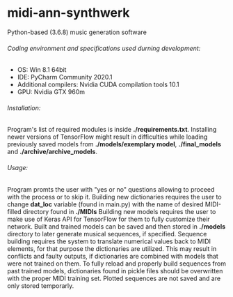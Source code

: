 # midi-ann-synthwerk
Python-based (3.6.8) music generation software

###### Coding environment and specifications used durning development:
- OS: Win 8.1 64bit
- IDE: PyCharm Community 2020.1
- Additional compilers: Nvidia CUDA compilation tools 10.1
- GPU: Nvidia GTX 960m

###### Installation:
Program's list of required modules is inside **./requirements.txt**.
Installing newer versions of TensorFlow might result in difficulties while loading previously saved models from **./models/exemplary model**, **./final_models** and **./archive/archive_models**.

###### Usage:
Program promts the user with "yes or no" questions allowing to proceed with the process or to skip it.
Building new dictionaries requires the user to change **dat_loc** variable (found in main.py) with the name of desired MIDI-filled directory found in **./MIDIs**
Building new models requires the user to make use of Keras API for TensorFlow for them to fully customize their network.
Built and trained models can be saved and then stored in **./models** directory to later generate musical sequences, if specified.
Sequence building requires the system to translate numerical values back to MIDI elements, for that purpose the dictionaries are utilized. 
This may result in conflicts and faulty outputs, if dictionaries are combined with models that were not trained on them. 
To fully reload and properly build sequences from past trained models, dictionaries found in pickle files should be overwritten with the proper MIDI training set.
Plotted sequences are not saved and are only stored temporarly.
